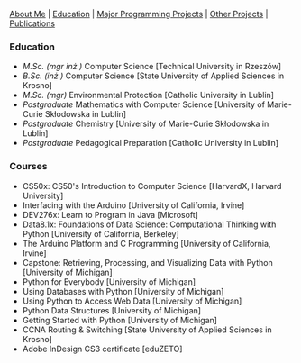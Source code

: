 [About Me](./README.md) | [Education](./education.md) | [Major Programming Projects](./mpp.md) | [Other Projects](./op.md) | [Publications](./publications.md)

### Education
- *M.Sc. (mgr inż.)* Computer Science [Technical University in Rzeszów]
- *B.Sc. (inż.)* Computer Science [State University of Applied Sciences in Krosno]
- *M.Sc. (mgr)* Environmental Protection [Catholic University in Lublin]
- *Postgraduate* Mathematics with Computer Science [University of Marie-Curie Skłodowska in Lublin]
- *Postgraduate* Chemistry [University of Marie-Curie Skłodowska in Lublin]
- *Postgraduate* Pedagogical Preparation [Catholic University in Lublin]

### Courses
- CS50x: CS50's Introduction to Computer Science [HarvardX, Harvard University]
- Interfacing with the Arduino [University of California, Irvine]
- DEV276x: Learn to Program in Java [Microsoft]
- Data8.1x: Foundations of Data Science: Computational Thinking with Python [University of California, Berkeley]
- The Arduino Platform and C Programming [University of California, Irvine]
- Capstone: Retrieving, Processing, and Visualizing Data with Python [University of Michigan]
- Python for Everybody [University of Michigan]
- Using Databases with Python [University of Michigan]
- Using Python to Access Web Data [University of Michigan]
- Python Data Structures [University of Michigan]
- Getting Started with Python [University of Michigan]
- CCNA Routing & Switching [State University of Applied Sciences in Krosno]
- Adobe InDesign CS3 certificate [eduZETO]
